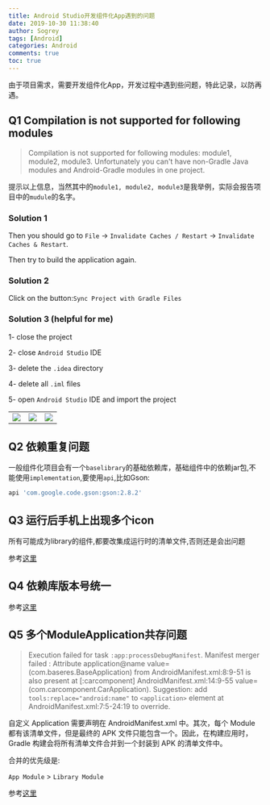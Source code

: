 ```yaml
---
title: Android Studio开发组件化App遇到的问题
date: 2019-10-30 11:38:40
author: Sogrey
tags: [Android]
categories: Android
comments: true
toc: true
---
```


由于项目需求，需要开发组件化App，开发过程中遇到些问题，特此记录，以防再遇。



## Q1 Compilation is not supported for following modules

> Compilation is not supported for following modules: module1, module2, module3. Unfortunately you can't have non-Gradle Java modules and Android-Gradle modules in one project.

提示以上信息，当然其中的`module1, module2, module3`是我举例，实际会报告项目中的`mudule`的名字。

### Solution 1

Then you should go to `File` -> `Invalidate Caches / Restart` -> `Invalidate Caches & Restart`.

Then try to build the application again.

### Solution 2

Click on the button:`Sync Project with Gradle Files`

### Solution 3 (helpful for me)

1- close the project

2- close `Android Studio` IDE

3- delete the `.idea` directory

4- delete all `.iml` files

5- open `Android Studio` IDE and import the project

<!-- more -->

|                                                              |      |      |
| ------------------------------------------------------------ | ---- | ---- |
| ![](https://cdn.jsdelivr.net/gh/sogrey/cdn/imgs/Sync-Project-with-Gradle-Files-1.jpg) | ![](https://cdn.jsdelivr.net/gh/sogrey/cdn/imgs/Sync-Project-with-Gradle-Files-2.jpg)     | ![](https://cdn.jsdelivr.net/gh/sogrey/cdn/imgs/Sync-Project-with-Gradle-Files-3.jpg)     |

## Q2  依赖重复问题

一般组件化项目会有一个`baselibrary`的基础依赖库，基础组件中的依赖jar包,不能使用`implementation`,要使用`api`,比如Gson:

``` gradle
api 'com.google.code.gson:gson:2.8.2'
```

## Q3  运行后手机上出现多个icon


所有可能成为library的组件,都要改集成运行时的清单文件,否则还是会出问题

参考[这里](https://blog.csdn.net/u010899138/article/details/53516400)

## Q4 依赖库版本号统一

参考[这里](https://blog.csdn.net/gao_chun/article/details/58105089)

## Q5 多个ModuleApplication共存问题

> Execution failed for task `:app:processDebugManifest`.
> Manifest merger failed : Attribute application@name value=(com.baseres.BaseApplication) from AndroidManifest.xml:8:9-51
>    is also present at [:carcomponent] AndroidManifest.xml:14:9-55 value=(com.carcomponent.CarApplication).
>    Suggestion: add `tools:replace="android:name"` to `<application>` element at AndroidManifest.xml:7:5-24:19 to override.

自定义 Application 需要声明在 AndroidManifest.xml 中。其次，每个 Module 都有该清单文件，但是最终的 APK 文件只能包含一个。因此，在构建应用时，Gradle 构建会将所有清单文件合并到一个封装到 APK 的清单文件中。

合并的优先级是:

`App Module` > `Library Module`

参考[这里](https://www.jianshu.com/p/5ccc545596d4)